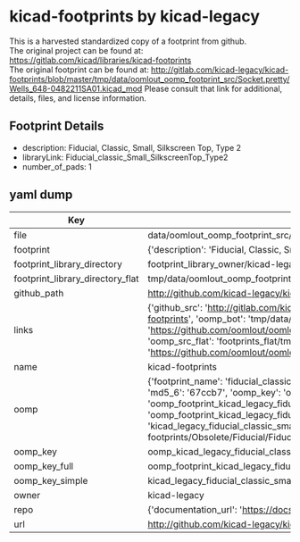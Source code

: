 # kicad-footprints by kicad-legacy  
This is a harvested standardized copy of a footprint from github.  
The original project can be found at:  
https://gitlab.com/kicad/libraries/kicad-footprints  
The original footprint can be found at:
http://gitlab.com/kicad-legacy/kicad-footprints/blob/master/tmp/data/oomlout_oomp_footprint_src/Socket.pretty/Wells_648-0482211SA01.kicad_mod
Please consult that link for additional, details, files, and license information.  
## Footprint Details
* description: Fiducial, Classic, Small, Silkscreen Top, Type 2  
* libraryLink: Fiducial_classic_Small_SilkscreenTop_Type2  
* number_of_pads: 1  
## yaml dump  
| Key | Value |  
| --- | --- |  
| file | data/oomlout_oomp_footprint_src/kicad-footprints/Obsolete/Fiducial/Fiducial_classic_Small_SilkscreenTop_Type2.kicad_mod |  
| footprint | {'description': 'Fiducial, Classic, Small, Silkscreen Top, Type 2', 'libraryLink': 'Fiducial_classic_Small_SilkscreenTop_Type2', 'number_of_pads': 1} |  
| footprint_library_directory | footprint_library_owner/kicad-legacy_kicad-footprints |  
| footprint_library_directory_flat | tmp/data/oomlout_oomp_footprint_src/footprints_flat/kicad_legacy_fiducial_classic_small_silkscreentop_type2_fiducial_classic_small_silkscreentop_type2/working |  
| github_path | http://github.com/kicad-legacy/kicad-footprints/blob/master/tmp/data/oomlout_oomp_footprint_src/Obsolete/Fiducial/Fiducial_classic_Small_SilkscreenTop_Type2.kicad_mod |  
| links | {'github_src': 'http://gitlab.com/kicad-legacy/kicad-footprints/blob/master/tmp/data/oomlout_oomp_footprint_src/Socket.pretty/Wells_648-0482211SA01.kicad_mod', 'github_src_repo': 'https://gitlab.com/kicad/libraries/kicad-footprints', 'oomp_bot': 'tmp/data/oomlout_oomp_footprint_src/footprints/kicad_legacy_fiducial_classic_small_silkscreentop_type2_fiducial_classic_small_silkscreentop_type2/working', 'oomp_bot_github': 'https://github.com/oomlout/oomlout_oomp_footprint_bot/tree/main/tmp/data/oomlout_oomp_footprint_src/footprints/kicad_legacy_fiducial_classic_small_silkscreentop_type2_fiducial_classic_small_silkscreentop_type2/working', 'oomp_src_flat': 'footprints_flat/tmp/data/oomlout_oomp_footprint_src/footprints_flat/kicad_legacy_fiducial_classic_small_silkscreentop_type2_fiducial_classic_small_silkscreentop_type2/working', 'oomp_src_flat_github': 'https://github.com/oomlout/oomlout_oomp_footprint_src/tree/main/tmp/data/oomlout_oomp_footprint_src/footprints_flat/kicad_legacy_fiducial_classic_small_silkscreentop_type2_fiducial_classic_small_silkscreentop_type2/working'} |  
| name | kicad-footprints |  
| oomp | {'footprint_name': 'fiducial_classic_small_silkscreentop_type2', 'library_name': 'fiducial_classic_small_silkscreentop_type2_kicad_mod', 'md5': '67ccb77f5ad423631cc5a6d9297f130c', 'md5_10': '67ccb77f5a', 'md5_5': '67ccb', 'md5_6': '67ccb7', 'oomp_key': 'oomp_kicad_legacy_fiducial_classic_small_silkscreentop_type2_fiducial_classic_small_silkscreentop_type2', 'oomp_key_extra': 'oomp_footprint_kicad_legacy_fiducial_classic_small_silkscreentop_type2_fiducial_classic_small_silkscreentop_type2', 'oomp_key_full': 'oomp_footprint_kicad_legacy_fiducial_classic_small_silkscreentop_type2_fiducial_classic_small_silkscreentop_type2_67ccb7', 'oomp_key_simple': 'kicad_legacy_fiducial_classic_small_silkscreentop_type2_fiducial_classic_small_silkscreentop_type2', 'original_filename': 'data/oomlout_oomp_footprint_src/kicad-footprints/Obsolete/Fiducial/Fiducial_classic_Small_SilkscreenTop_Type2.kicad_mod', 'owner_name': 'kicad_legacy'} |  
| oomp_key | oomp_kicad_legacy_fiducial_classic_small_silkscreentop_type2_fiducial_classic_small_silkscreentop_type2 |  
| oomp_key_full | oomp_footprint_kicad_legacy_fiducial_classic_small_silkscreentop_type2_fiducial_classic_small_silkscreentop_type2 |  
| oomp_key_simple | kicad_legacy_fiducial_classic_small_silkscreentop_type2_fiducial_classic_small_silkscreentop_type2 |  
| owner | kicad-legacy |  
| repo | {'documentation_url': 'https://docs.github.com/rest/repos/repos#get-a-repository', 'message': 'Not Found'} |  
| url | http://github.com/kicad-legacy/kicad-footprints |  

